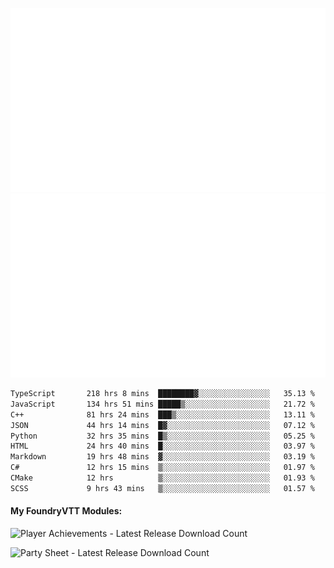 
![](https://raw.githubusercontent.com/eddiedover/ghstats/master/generated/overview.svg)
![](https://raw.githubusercontent.com/eddiedover/ghstats/master/generated/languages.svg)

<!--START_SECTION:waka-->

```txt
TypeScript       218 hrs 8 mins  ████████▓░░░░░░░░░░░░░░░░   35.13 %
JavaScript       134 hrs 51 mins █████▒░░░░░░░░░░░░░░░░░░░   21.72 %
C++              81 hrs 24 mins  ███▒░░░░░░░░░░░░░░░░░░░░░   13.11 %
JSON             44 hrs 14 mins  █▓░░░░░░░░░░░░░░░░░░░░░░░   07.12 %
Python           32 hrs 35 mins  █▒░░░░░░░░░░░░░░░░░░░░░░░   05.25 %
HTML             24 hrs 40 mins  █░░░░░░░░░░░░░░░░░░░░░░░░   03.97 %
Markdown         19 hrs 48 mins  ▓░░░░░░░░░░░░░░░░░░░░░░░░   03.19 %
C#               12 hrs 15 mins  ▒░░░░░░░░░░░░░░░░░░░░░░░░   01.97 %
CMake            12 hrs          ▒░░░░░░░░░░░░░░░░░░░░░░░░   01.93 %
SCSS             9 hrs 43 mins   ▒░░░░░░░░░░░░░░░░░░░░░░░░   01.57 %
```

<!--END_SECTION:waka-->

#### My FoundryVTT Modules:

  ![Player Achievements - Latest Release Download Count](https://img.shields.io/badge/dynamic/json?label=Player%20Achievements%20-%20Downloads@latest&query=assets%5B1%5D.download_count&url=https%3A%2F%2Fapi.github.com%2Frepos%2FEddieDover%2Ffvtt-player-achievements%2Freleases%2Flatest)

  ![Party Sheet - Latest Release Download Count](https://img.shields.io/badge/dynamic/json?label=Party%20Sheet%20-%20Downloads@latest&query=assets%5B1%5D.download_count&url=https%3A%2F%2Fapi.github.com%2Frepos%2FEddieDover%2Ffvtt-party-sheet%2Freleases%2Flatest)

<a rel="me" href="https://techhub.social/@EddieDover"></a>
